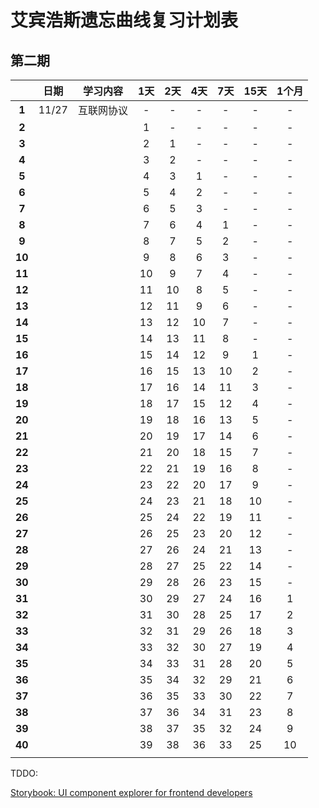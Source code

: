 # 艾宾浩斯遗忘曲线复习计划表

## 第二期

|        | 日期  |  学习内容  | 1天  | 2天  | 4天  | 7天  | 15天 | 1个月 |
| :----: | :---: | :--------: | :--: | :--: | :--: | :--: | :--: | :---: |
| **1**  | 11/27 | 互联网协议 |  -   |  -   |  -   |  -   |  -   |   -   |
| **2**  |       |            |  1   |  -   |  -   |  -   |  -   |   -   |
| **3**  |       |            |  2   |  1   |  -   |  -   |  -   |   -   |
| **4**  |       |            |  3   |  2   |  -   |  -   |  -   |   -   |
| **5**  |       |            |  4   |  3   |  1   |  -   |  -   |   -   |
| **6**  |       |            |  5   |  4   |  2   |  -   |  -   |   -   |
| **7**  |       |            |  6   |  5   |  3   |  -   |  -   |   -   |
| **8**  |       |            |  7   |  6   |  4   |  1   |  -   |   -   |
| **9**  |       |            |  8   |  7   |  5   |  2   |  -   |   -   |
| **10** |       |            |  9   |  8   |  6   |  3   |  -   |   -   |
| **11** |       |            |  10  |  9   |  7   |  4   |  -   |   -   |
| **12** |       |            |  11  |  10  |  8   |  5   |  -   |   -   |
| **13** |       |            |  12  |  11  |  9   |  6   |  -   |   -   |
| **14** |       |            |  13  |  12  |  10  |  7   |  -   |   -   |
| **15** |       |            |  14  |  13  |  11  |  8   |  -   |   -   |
| **16** |       |            |  15  |  14  |  12  |  9   |  1   |   -   |
| **17** |       |            |  16  |  15  |  13  |  10  |  2   |   -   |
| **18** |       |            |  17  |  16  |  14  |  11  |  3   |   -   |
| **19** |       |            |  18  |  17  |  15  |  12  |  4   |   -   |
| **20** |       |            |  19  |  18  |  16  |  13  |  5   |   -   |
| **21** |       |            |  20  |  19  |  17  |  14  |  6   |   -   |
| **22** |       |            |  21  |  20  |  18  |  15  |  7   |   -   |
| **23** |       |            |  22  |  21  |  19  |  16  |  8   |   -   |
| **24** |       |            |  23  |  22  |  20  |  17  |  9   |   -   |
| **25** |       |            |  24  |  23  |  21  |  18  |  10  |   -   |
| **26** |       |            |  25  |  24  |  22  |  19  |  11  |   -   |
| **27** |       |            |  26  |  25  |  23  |  20  |  12  |   -   |
| **28** |       |            |  27  |  26  |  24  |  21  |  13  |   -   |
| **29** |       |            |  28  |  27  |  25  |  22  |  14  |   -   |
| **30** |       |            |  29  |  28  |  26  |  23  |  15  |   -   |
| **31** |       |            |  30  |  29  |  27  |  24  |  16  |   1   |
| **32** |       |            |  31  |  30  |  28  |  25  |  17  |   2   |
| **33** |       |            |  32  |  31  |  29  |  26  |  18  |   3   |
| **34** |       |            |  33  |  32  |  30  |  27  |  19  |   4   |
| **35** |       |            |  34  |  33  |  31  |  28  |  20  |   5   |
| **36** |       |            |  35  |  34  |  32  |  29  |  21  |   6   |
| **37** |       |            |  36  |  35  |  33  |  30  |  22  |   7   |
| **38** |       |            |  37  |  36  |  34  |  31  |  23  |   8   |
| **39** |       |            |  38  |  37  |  35  |  32  |  24  |   9   |
| **40** |       |            |  39  |  38  |  36  |  33  |  25  |  10   |
|        |       |            |      |      |      |      |      |       |



TDDO: 

[Storybook: UI component explorer for frontend developers](https://storybook.js.org/)


